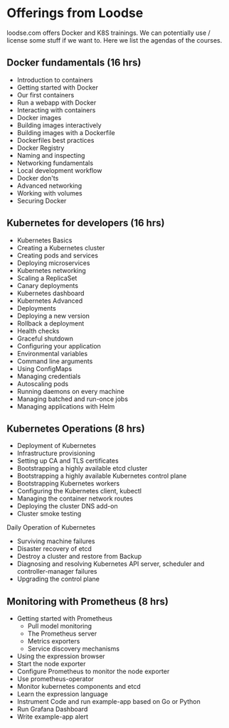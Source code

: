 # Offerings from Loodse

loodse.com offers Docker and K8S trainings. We can potentially use / license some stuff if we want to. Here we list the agendas of the courses.

## Docker fundamentals (16 hrs)
- Introduction to containers
- Getting started with Docker
- Our first containers
- Run a webapp with Docker
- Interacting with containers
- Docker images
- Building images interactively
- Building images with a Dockerfile
- Dockerfiles best practices
- Docker Registry
- Naming and inspecting
- Networking fundamentals
- Local development workflow
- Docker don'ts
- Advanced networking
- Working with volumes
- Securing Docker

## Kubernetes for developers (16 hrs)
- Kubernetes Basics
-  Creating a Kubernetes cluster
-  Creating pods and services
-  Deploying microservices
-  Kubernetes networking
-  Scaling a ReplicaSet
-  Canary deployments
-  Kubernetes dashboard
-  Kubernetes Advanced
-  Deployments
-  Deploying a new version
-  Rollback a deployment
-  Health checks
-  Graceful shutdown
-  Configuring your application
-  Environmental variables
-  Command line arguments
-  Using ConfigMaps
-  Managing credentials
-  Autoscaling pods
-  Running daemons on every machine
-  Managing batched and run-once jobs
-  Managing applications with Helm

## Kubernetes Operations (8 hrs)
- Deployment of Kubernetes
- Infrastructure provisioning
- Setting up CA and TLS certificates
- Bootstrapping a highly available etcd cluster
- Bootstrapping a highly available Kubernetes control plane
- Bootstrapping Kubernetes workers
- Configuring the Kubernetes client, kubectl
- Managing the container network routes
- Deploying the cluster DNS add-on
- Cluster smoke testing
 
Daily Operation of Kubernetes 
- Surviving machine failures
- Disaster recovery of etcd
- Destroy a cluster and restore from Backup
- Diagnosing and resolving Kubernetes API server, scheduler and controller-manager failures
- Upgrading the control plane


## Monitoring with Prometheus (8 hrs)
- Getting started with Prometheus
  -  Pull model monitoring
  -  The Prometheus server
  -  Metrics exporters
  -  Service discovery mechanisms
-  Using the expression browser
-  Start the node exporter
-  Configure Prometheus to monitor the node exporter
-  Use prometheus-operator
-  Monitor kubernetes components and etcd
-  Learn the expression language
-  Instrument Code and run example-app based on Go or Python
-  Run Grafana Dashboard
-  Write example-app alert



